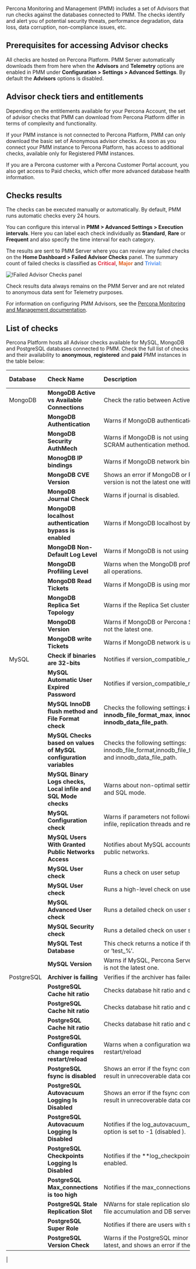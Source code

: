 Percona Monitoring and Management (PMM) includes a set of Advisors that run checks against the databases connected to PMM. The checks identify and alert you of potential security threats, performance degradation, data loss,  data corruption, non-compliance issues, etc. 

## Prerequisites for accessing Advisor checks

All checks are hosted on Percona Platform. PMM Server automatically downloads them from here when the **Advisors** and **Telemetry** options are enabled in PMM under **Configuration > Settings > Advanced Settings**. By default the **Advisors** options is disabled.

## Advisor check tiers and entitlements
Depending on the entitlements available for your Percona Account, the set of advisor checks that PMM can download from Percona Platform differ in terms of complexity and functionality. 

If your PMM instance is not connected to Percona Platform, PMM can only download the basic set of Anonymous advisor checks. 
As soon as you connect your PMM instance to Percona Platform, has access to additional checks, available only for Registered PMM instances. 

If you are a Percona customer with a Percona Customer Portal account, you also get access to Paid checks, which offer more advanced database health information.
​
## Checks results

The checks can be executed manually or automatically. By default, PMM runs automatic checks every 24 hours. 

You can configure this interval in **PMM > Advanced Settings > Execution intervals**. Here you can label each check individually as **Standard**, **Rare** or **Frequent** and also specify the time interval for each category.

The results are sent to PMM Server where you can review any failed checks on the **Home Dashboard > Failed Advisor Checks** panel. The summary count of failed checks is classified as <b style="color:#e02f44;">Critical</b>, <b style="color:#e36526;">Major</b> and <b style="color:#5794f2;">Trivial</b>:

![!Failed Advisor Checks panel](_images/PMM_Home_Dashboard_Panels_Failed_Advisors.jpg)

Check results data always remains on the PMM Server and are not related to anonymous data sent for Telemetry purposes.

For information on configuring PMM Advisors, see the [Percona Monitoring and Management documentation](https://www.percona.com/doc/percona-monitoring-and-management/2.x/how-to/advisors.html).

## List of checks 
Percona Platform hosts all Advisor checks available for MySQL, MongoDB and PostgreSQL databases connected to PMM. Check the full list of checks and their availability to **anonymous**, **registered** and **paid** PMM instances in the table below: 

|Database | Check  Name    | Description |  Anonymous Checks | Registered  Checks   | Paid Checks    | 
| :----------| :----------- |:----------- |:----------- | :----------- | :----------- |
|MongoDB|**MongoDB Active vs Available Connections**|Check the ratio between Active and Available connections| <input type="checkbox" disabled  />  |<input type="checkbox" checked /> | <input type="checkbox" checked />|
||**MongoDB Authentication**|Warns if MongoDB authentication is disabled.| <input type="checkbox" disabled  />  |<input type="checkbox" checked /> | <input type="checkbox" checked />|
||**MongoDB Security AuthMech**|Warns if MongoDB is not using the default SHA-256 hashing as SCRAM authentication method.| <input type="checkbox" disabled  />  |<input type="checkbox" disabled  /> | <input type="checkbox" checked />|
||**MonogDB IP bindings**|Warns if MongoDB network binding is not set as recommended.| <input type="checkbox" checked  />  |<input type="checkbox" checked /> | <input type="checkbox" disabled  />|
||**MongoDB CVE Version**|Shows an error if MongoDB or Percona Server for MongoDB version is not the latest one with CVE fixes.| <input type="checkbox" checked  />  |<input type="checkbox" checked /> | <input type="checkbox" disabled  />|
||**MongoDB Journal Check**|Warns if journal is disabled.| <input type="checkbox" disabled   />  |<input type="checkbox" checked /> | <input type="checkbox" disabled  />|
||**MongoDB localhost authentication bypass is enabled**| Warns if MongoDB localhost bypass is enabled.| <input type="checkbox" checked  />  |<input type="checkbox" checked /> | <input type="checkbox" disabled  checked/>|
||**MongoDB Non-Default Log Level**|Warns if MongoDB is not using the default log level.| <input type="checkbox" disabled   />  |<input type="checkbox" disabled  /> | <input type="checkbox" checked />|
||**MongoDB Profiling Level**|Warns when the MongoDB profile level is set to collect data for all operations.| <input type="checkbox" disabled   />  |<input type="checkbox" checked /> | <input type="checkbox" checked />|
||**MongoDB Read Tickets**|Warns if MongoDB is using more than 128 read tickets.| <input type="checkbox" disabled   />  |<input type="checkbox" disabled  /> | <input type="checkbox" checked />|
||**MongoDB Replica Set Topology**	|Warns if the Replica Set cluster has less than three members.| <input type="checkbox" disabled   />  |<input type="checkbox" checked /> | <input type="checkbox" checked />|
||**MongoDB Version**	|Warns if MongoDB or Percona Server for MongoDB version is not the latest one.| <input type="checkbox" checked  />  |<input type="checkbox" checked /> | <input type="checkbox" checked />|
||**MongoDB write Tickets**	|Warns if MongoDB network is using more than 128 write tickets.| <input type="checkbox" disabled   />  |<input type="checkbox" disabled  /> | <input type="checkbox" checked />|
|MySQL|  **Check if binaries are 32-bits**	|Notifies if version_compatible_machine equals i686.| <input type="checkbox" disabled   />  |<input type="checkbox" checked  /> | <input type="checkbox" checked />|
||**MySQL Automatic User Expired Password**	|Notifies if version_compatible_machine equals i686.| <input type="checkbox" disabled   />  |<input type="checkbox" checked  /> | <input type="checkbox" checked />|
||**MySQL InnoDB flush method and File Format check**|Checks the following settings: **innodb_file_format**, **innodb_file_format_max**, **innodb_flush_method** and **innodb_data_file_path**.| <input type="checkbox" disabled   />  |<input type="checkbox" checked  /> | <input type="checkbox" checked />|
|| **MySQL Checks based on values of MySQL configuration variables**	|Checks the following settings: innodb_file_format,innodb_file_format_max,innodb_flush_method and innodb_data_file_path.| <input type="checkbox" disabled   />  |<input type="checkbox"  disabled /> | <input type="checkbox" checked />|
||**MySQL Binary Logs checks, Local infile and SQL Mode checks**	|Warns about non-optimal settings for Binary Log, Local Infile and SQL mode.| <input type="checkbox" disabled   />  |<input type="checkbox"  checked/> | <input type="checkbox" checked />|
|| **MySQL Configuration check**	|Warns if parameters not following Percona best practices, for infile, replication threads and replica checksum.| <input type="checkbox" disabled   />  |<input type="checkbox"  disabled /> | <input type="checkbox" checked />|
|| **MySQL Users With Granted Public Networks Access**	|Notifies about MySQL accounts allowed to be connected from public networks.| <input type="checkbox" disabled   />  |<input type="checkbox"  checked/> | <input type="checkbox" checked />|
|| **MySQL User check**	|Runs a check on user setup| <input type="checkbox" disabled   />  |<input type="checkbox"  checked/> | <input type="checkbox" checked />|
|| **MySQL User check**|Runs a high-level check on user setup| <input type="checkbox" disabled   />  |<input type="checkbox"  checked/> | <input type="checkbox" checked />|
|| **MySQL Advanced User check**	|Runs a detailed check on user setup| <input type="checkbox" disabled   />  |<input type="checkbox"  disabled /> | <input type="checkbox" checked />|
|| **MySQL Security check** |Runs a detailed check on user setup| <input type="checkbox" disabled   />  |<input type="checkbox"  disabled /> | <input type="checkbox" checked />|
||**MySQL Test Database**|This check returns a notice if there is database with name ‘test’ or ‘test_%’.| <input type="checkbox" disabled   />  |<input type="checkbox"  checked /> | <input type="checkbox" checked />|
|| **MySQL Version**|Warns if MySQL, Percona Server for MySQL, or MariaDB version is not the latest one.| <input type="checkbox" checked  />  |<input type="checkbox"  checked /> | <input type="checkbox" checked />|
|PostgreSQL| **Archiver is failing**| Verifies if the archiver has failed.|<input type="checkbox" disabled   />  |<input type="checkbox"  disabled  /> | <input type="checkbox" checked />|
|| **PostgreSQL Cache hit ratio**| Checks database hit ratio and complains when this is too low.|<input type="checkbox" disabled   />  |<input type="checkbox"  disabled  /> | <input type="checkbox" checked />|
|| **PostgreSQL Cache hit ratio**| Checks database hit ratio and complains when this is too low.|<input type="checkbox" disabled   />  |<input type="checkbox"  disabled  /> | <input type="checkbox" checked />|
|| **PostgreSQL Cache hit ratio**| Checks database hit ratio and complains when this is too low.|<input type="checkbox" disabled   />  |<input type="checkbox"  disabled  /> | <input type="checkbox" checked />|
|| **PostgreSQL Configuration change requires restart/reload**| Warns when a configuration was changed and requires a server restart/reload|<input type="checkbox" disabled   />  |<input type="checkbox"  checked  /> | <input type="checkbox" checked />|
|| **PostgreSQL fsync is disabled**| Shows an error if the fsync configuration is disabled, as this can result in unrecoverable data corruption.|<input type="checkbox" checked   />  |<input type="checkbox"  checked  /> | <input type="checkbox" checked />|
|| **PostgreSQL Autovacuum Logging Is Disabled**| Shows an error if the fsync configuration is disabled, as this can result in unrecoverable data corruption.|<input type="checkbox" disabled   />  |<input type="checkbox"  disabled  /> | <input type="checkbox" checked />|
|| **PostgreSQL Autovacuum Logging Is Disabled**|Notifies if the log_autovacuum_min_duration configuration option is set to -1 (disabled ).|<input type="checkbox" disabled   />  |<input type="checkbox"  disabled  /> | <input type="checkbox" checked />|
|| **PostgreSQL Checkpoints Logging Is Disabled**|Notifies if the **log_checkpoints **configuration option is not enabled.|<input type="checkbox" disabled   />  |<input type="checkbox"  checked  /> | <input type="checkbox" checked />|
||**PostgreSQL Max_connections is too high**|Notifies if the max_connections setting is set above 300.|<input type="checkbox" checked   />  |<input type="checkbox"  checked  /> | <input type="checkbox" checked />|
|| **PostgreSQL Stale Replication Slot**|NWarns for stale replication slots since these can lead to WAL file accumulation and DB server outage.|<input type="checkbox" disabled   />  |<input type="checkbox"  disabled  /> | <input type="checkbox" checked />|
|| **PostgreSQL Super Role** |Notifies if there are users with superuser privileges.|<input type="checkbox" checked   />  |<input type="checkbox"  checked  /> | <input type="checkbox" checked />|
|| **PostgreSQL Version Check**| Warns if the PostgreSQL minor or major versions are not the latest, and shows an error if the major version is 9.4 or older.|<input type="checkbox" checked   />  |<input type="checkbox"  checked  /> | <input type="checkbox" checked />|
| 